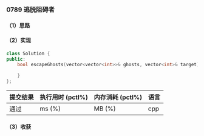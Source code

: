 ### 0789 逃脱阻碍者

#### （1）思路

#### （2）实现

```cpp
class Solution {
public:
    bool escapeGhosts(vector<vector<int>>& ghosts, vector<int>& target) {

    }
};
```

| 提交结果 | 执行用时 (pctl%) | 内存消耗 (pctl%) | 语言 |
|:---------|:-----------------|:-----------------|:-----|
| 通过     |  ms (%)   |  MB (%)  | cpp  |

#### （3）收获
